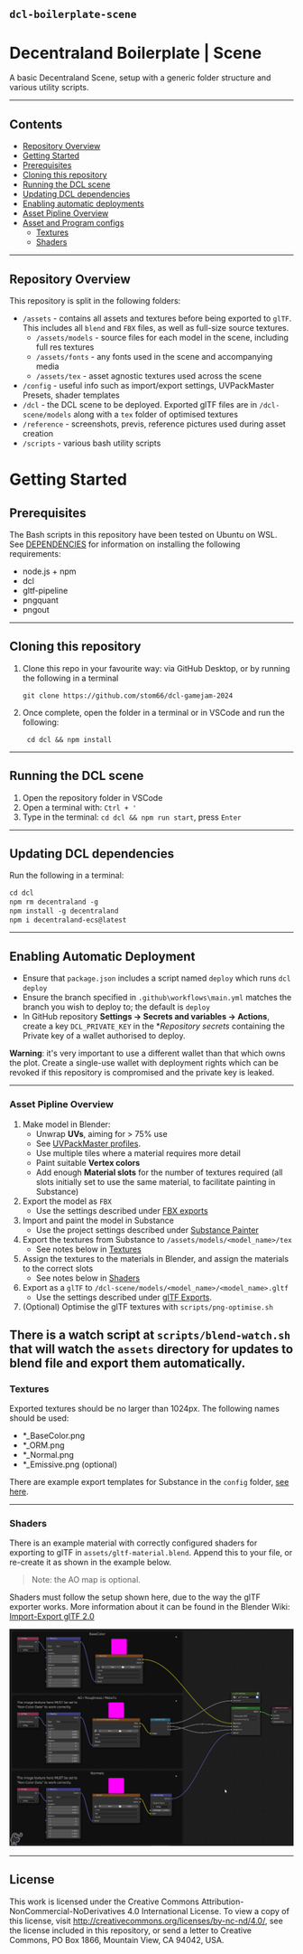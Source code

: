 ## `dcl-boilerplate-scene`

# Decentraland Boilerplate | Scene

A basic Decentraland Scene, setup with a generic folder structure and various utility scripts.

---

## Contents

-   [Repository Overview](#repository-overview)
-   [Getting Started](#getting-started)
-   [Prerequisites](#prerequisites)
-   [Cloning this repository](#cloning-this-repository)
-   [Running the DCL scene](#running-the-dcl-scene)
-   [Updating DCL dependencies](#updating-dcl-dependencies)
-   [Enabling automatic deployments](#enabling-automatic-deployment)
-   [Asset Pipline Overview](#asset-pipline-overview)
-   [Asset and Program configs](/config)
    -   [Textures](#textures)
    -   [Shaders](#shaders)

---

## Repository Overview

This repository is split in the following folders:

-   `/assets` - contains all assets and textures before being exported to `glTF`. This includes all `blend` and `FBX` files, as well as full-size source textures.
    -   `/assets/models` - source files for each model in the scene, including full res textures
    -   `/assets/fonts` - any fonts used in the scene and accompanying media
    -   `/assets/tex` - asset agnostic textures used across the scene
-   `/config` - useful info such as import/export settings, UVPackMaster Presets, shader templates
-   `/dcl` - the DCL scene to be deployed. Exported glTF files are in `/dcl-scene/models` along with a `tex` folder of optimised textures
-   `/reference` - screenshots, previs, reference pictures used during asset creation
-   `/scripts` - various bash utility scripts

# Getting Started

## Prerequisites

The Bash scripts in this repository have been tested on Ubuntu on WSL. See [DEPENDENCIES](DEPENDENCIES.md) for information on installing the following requirements:

-   node.js + npm
-   dcl
-   gltf-pipeline
-   pngquant
-   pngout

---

## Cloning this repository

1. Clone this repo in your favourite way: via GitHub Desktop, or by running the following in a terminal
    ```
    git clone https://github.com/stom66/dcl-gamejam-2024
    ```
1. Once complete, open the folder in a terminal or in VSCode and run the following:
    ```
     cd dcl && npm install
    ```

---

## Running the DCL scene

1. Open the repository folder in VSCode
1. Open a terminal with: `Ctrl + '`
1. Type in the terminal: `cd dcl && npm run start`, press `Enter`

---

## Updating DCL dependencies

Run the following in a terminal:

```
cd dcl
npm rm decentraland -g
npm install -g decentraland
npm i decentraland-ecs@latest
```

---

## Enabling Automatic Deployment

-   Ensure that `package.json` includes a script named `deploy` which runs `dcl deploy`
-   Ensure the branch specified in `.github\workflows\main.yml` matches the branch you wish to deploy to; the default is `deploy`
-   In GitHub repository **Settings -> Secrets and variables -> Actions**, create a key `DCL_PRIVATE_KEY` in the \*_Repository secrets_ containing the Private key of a wallet authorised to deploy.

**Warning**: it's very important to use a different wallet than that which owns the plot. Create a single-use wallet with deployment rights which can be revoked if this repository is compromised and the private key is leaked.

---

### Asset Pipline Overview

1. Make model in Blender:
    - Unwrap **UVs**, aiming for > 75% use
    - See [UVPackMaster profiles](/config#uvpackmaster3-profiles).
    - Use multiple tiles where a material requires more detail
    - Paint suitable **Vertex colors**
    - Add enough **Material slots** for the number of textures required (all slots initially set to use the same material, to facilitate painting in Substance)
2. Export the model as `FBX`
    - Use the settings described under [FBX exports](/config#fbx-exports)
3. Import and paint the model in Substance
    - Use the project settings described under [Substance Painter](/config#substance-painter)
4. Export the textures from Substance to `/assets/models/<model_name>/tex`
    - See notes below in [Textures](#textures)
5. Assign the textures to the materials in Blender, and assign the materials to the correct slots
    - See notes below in [Shaders](#shaders)
6. Export as a `glTF` to `/dcl-scene/models/<model_name>/<model_name>.gltf`
    - Use the settings described under [glTF Exports](/config#gltf-exports).
7. (Optional) Optimise the glTF textures with `scripts/png-optimise.sh`

## There is a watch script at `scripts/blend-watch.sh` that will watch the `assets` directory for updates to blend file and export them automatically.

### Textures

Exported textures should be no larger than 1024px. The following names should be used:

-   \*\_BaseColor.png
-   \*\_ORM.png
-   \*\_Normal.png
-   \*\_Emissive.png (optional)

There are example export templates for Substance in the `config` folder, [see here](/config#substance-painter).

---

### Shaders

There is an example material with correctly configured shaders for exporting to glTF in `assets/gltf-material.blend`. Append this to your file, or re-create it as shown in the example below.

> Note: the AO map is optional.

Shaders must follow the setup shown here, due to the way the glTF exporter works. More information about it can be found in the Blender Wiki: [Import-Export glTF 2.0](https://docs.blender.org/manual/en/latest/addons/import_export/scene_gltf2.html)

![Blender export gltf settings](/config/gltf_shader.png)


---

## License

This work is licensed under the Creative Commons Attribution-NonCommercial-NoDerivatives 4.0 International License. To view a copy of this license, visit http://creativecommons.org/licenses/by-nc-nd/4.0/, see the license included in this repository, or send a letter to Creative Commons, PO Box 1866, Mountain View, CA 94042, USA.
